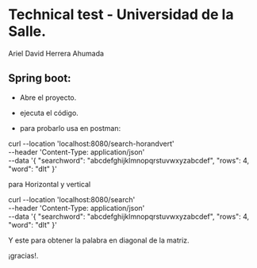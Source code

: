 # Technical test - Universidad de la Salle.

Ariel David Herrera Ahumada

## Spring boot:

- Abre el proyecto.

- ejecuta el código.

- para probarlo usa en postman:

curl --location 'localhost:8080/search-horandvert' \
--header 'Content-Type: application/json' \
--data '{
    "searchword": "abcdefghijklmnopqrstuvwxyzabcdef",
    "rows": 4,
    "word": "dlt"
}'

para Horizontal y vertical

curl --location 'localhost:8080/search' \
--header 'Content-Type: application/json' \
--data '{
    "searchword": "abcdefghijklmnopqrstuvwxyzabcdef",
    "rows": 4,
    "word": "dlt"
}'

Y este para obtener la palabra en diagonal de la matriz.

¡gracias!.
